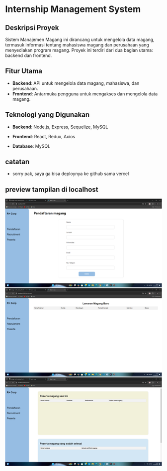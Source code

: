 # Internship Management System

## Deskripsi Proyek
Sistem Manajemen Magang ini dirancang untuk mengelola data magang, termasuk informasi tentang mahasiswa magang dan perusahaan yang menyediakan program magang. Proyek ini terdiri dari dua bagian utama: backend dan frontend.

## Fitur Utama
- **Backend**: API untuk mengelola data magang, mahasiswa, dan perusahaan.
- **Frontend**: Antarmuka pengguna untuk mengakses dan mengelola data magang.

## Teknologi yang Digunakan
- **Backend**: Node.js, Express, Sequelize, MySQL
- **Frontend**: React, Redux, Axios

- **Database**: MySQL

## catatan
- sorry pak, saya ga bisa deploynya ke github sama vercel 

## preview tampilan di localhost
<img src="./src/assets/Screenshot (150).png" alt="Screenshot" width="600">
<img src="./src/assets/Screenshot (151).png" alt="Screenshot" width="600">
<img src="./src/assets/Screenshot (152).png" alt="Screenshot" width="600">


